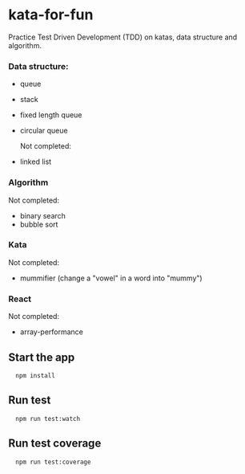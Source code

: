 # kata-for-fun

Practice Test Driven Development (TDD) on katas, data structure and algorithm.

### Data structure:

- queue
- stack
- fixed length queue
- circular queue

  Not completed:

- linked list

### Algorithm

Not completed:

- binary search
- bubble sort

### Kata

Not completed:

- mummifier (change a "vowel" in a word into "mummy")

### React

Not completed:

- array-performance

## Start the app

```
  npm install
```

## Run test

```
  npm run test:watch
```

## Run test coverage

```
  npm run test:coverage
```
